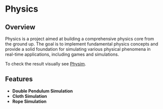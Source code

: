 # Physics

## Overview

Physics is a project aimed at building a comprehensive physics core from the ground up. The goal is to implement fundamental physics concepts and provide a solid foundation for simulating various physical phenomena in real-time applications, including games and simulations.

To check the result visually see [Physim](https://github.com/EmomaxD/Physim).

## Features

- **Double Pendulum Simulation**
- **Cloth Simulation**
- **Rope Simulation**